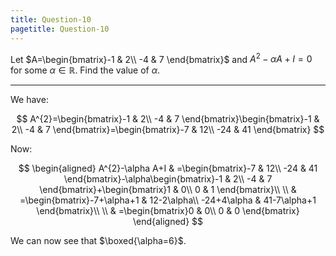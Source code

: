 ```yaml
---
title: Question-10
pagetitle: Question-10
---
```


Let $A=\begin{bmatrix}-1 & 2\\
-4 & 7
\end{bmatrix}$ and $A^{2}-\alpha A+I=0$ for some $\alpha\in\mathbb{R}$. Find the value of $\alpha$.

------------------------------------------------------------------------

We have:

$$
A^{2}=\begin{bmatrix}-1 & 2\\
-4 & 7
\end{bmatrix}\begin{bmatrix}-1 & 2\\
-4 & 7
\end{bmatrix}=\begin{bmatrix}-7 & 12\\
-24 & 41
\end{bmatrix}
$$


Now:

$$
\begin{aligned}
A^{2}-\alpha A+I & =\begin{bmatrix}-7 & 12\\
-24 & 41
\end{bmatrix}-\alpha\begin{bmatrix}-1 & 2\\
-4 & 7
\end{bmatrix}+\begin{bmatrix}1 & 0\\
0 & 1
\end{bmatrix}\\
\\ & =\begin{bmatrix}-7+\alpha+1 & 12-2\alpha\\
-24+4\alpha & 41-7\alpha+1
\end{bmatrix}\\
\\ & =\begin{bmatrix}0 & 0\\
0 & 0
\end{bmatrix}
\end{aligned}
$$


We can now see that $\boxed{\alpha=6}$.

